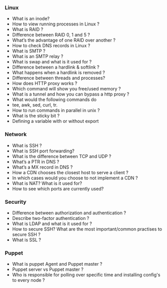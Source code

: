 ### Linux

- What is an inode?
- How to view running processes in Linux ?
- What is RAID ?
- Difference between RAID 0, 1 and 5 ?
- What’s the advantage of one RAID over another ?
- How to check DNS records in Linux ?
- What is SMTP ?
- What is an SMTP relay ? 
- What is swap and what is it used for ?
- Difference between a hardlink & softlink ?
- What happens when a hardlink is removed ?
- Difference between threads and processes?
- How does HTTP proxy works ?
- Which command will show you free/used memory ?
- What is a tunnel and how you can bypass a http proxy ?
- What would the following commands do
-   tee, awk, sed, curl, tr.
- How to run commands in parallel in unix ?
- What is the sticky bit ?
- Defining a variable with or without export

### Network

- What is SSH ?
- What is SSH port forwarding?
- What is the difference between TCP and UDP ?
- What’s a PTR in DNS ?
- What’s a MX record in DNS ?
- How a CDN chooses the closest host to serve a client ?
- In which cases would you choose to not implement a CDN ?
- What is NAT? What is it used for?
- How to see which ports are currently used?

### Security

- Difference between authorization and authentication ?
- Describe two-factor authentication ?
- What is LDAP and what is it used for ?
- How to secure SSH? What are the most important/common practises to secure SSH ?
- What is SSL ?

### Puppet

- What is puppet Agent and Puppet master ?
- Puppet server vs Puppet master ?
- Who is responsible for polling over specific time and installing config's to every node ?

